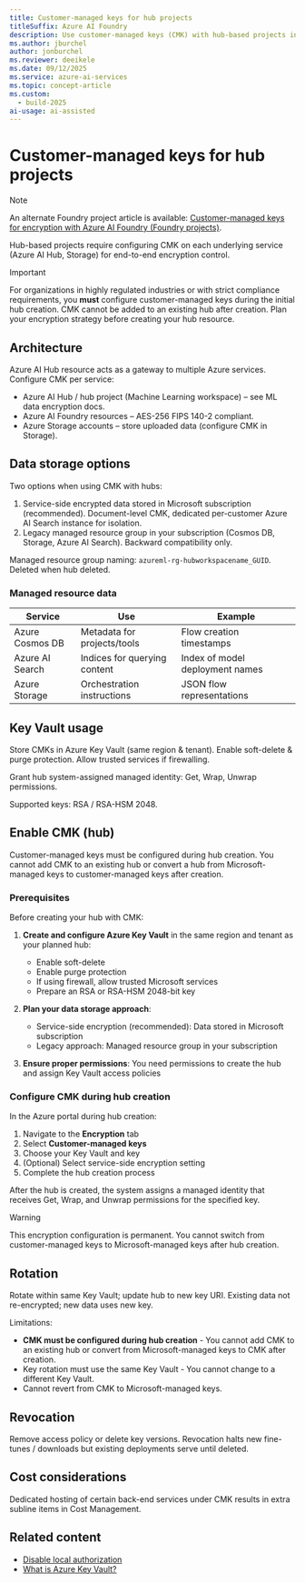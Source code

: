 ```yaml
---
title: Customer-managed keys for hub projects
titleSuffix: Azure AI Foundry
description: Use customer-managed keys (CMK) with hub-based projects in Azure AI Foundry.
ms.author: jburchel 
author: jonburchel 
ms.reviewer: deeikele
ms.date: 09/12/2025
ms.service: azure-ai-services
ms.topic: concept-article
ms.custom:
  - build-2025
ai-usage: ai-assisted
---
```


# Customer-managed keys for hub projects

> [!NOTE]
> An alternate Foundry project article is available: [Customer-managed keys for encryption with Azure AI Foundry (Foundry projects)](encryption-keys-portal.md).

Hub-based projects require configuring CMK on each underlying service (Azure AI Hub, Storage) for end-to-end encryption control.

> [!IMPORTANT]
> For organizations in highly regulated industries or with strict compliance requirements, you **must** configure customer-managed keys during the initial hub creation. CMK cannot be added to an existing hub after creation. Plan your encryption strategy before creating your hub resource.

## Architecture

Azure AI Hub resource acts as a gateway to multiple Azure services. Configure CMK per service:
- Azure AI Hub / hub project (Machine Learning workspace) – see ML data encryption docs.
- Azure AI Foundry resources – AES-256 FIPS 140-2 compliant.
- Azure Storage accounts – store uploaded data (configure CMK in Storage).

## Data storage options

Two options when using CMK with hubs:
1. Service-side encrypted data stored in Microsoft subscription (recommended). Document-level CMK, dedicated per-customer Azure AI Search instance for isolation.
2. Legacy managed resource group in your subscription (Cosmos DB, Storage, Azure AI Search). Backward compatibility only.

Managed resource group naming: `azureml-rg-hubworkspacename_GUID`. Deleted when hub deleted.

### Managed resource data
| Service | Use | Example |
|---------|-----|---------|
| Azure Cosmos DB | Metadata for projects/tools | Flow creation timestamps |
| Azure AI Search | Indices for querying content | Index of model deployment names |
| Azure Storage | Orchestration instructions | JSON flow representations |

## Key Vault usage

Store CMKs in Azure Key Vault (same region & tenant). Enable soft-delete & purge protection. Allow trusted services if firewalling.

Grant hub system-assigned managed identity: Get, Wrap, Unwrap permissions.

Supported keys: RSA / RSA-HSM 2048.

## Enable CMK (hub)

Customer-managed keys must be configured during hub creation. You cannot add CMK to an existing hub or convert a hub from Microsoft-managed keys to customer-managed keys after creation.

### Prerequisites

Before creating your hub with CMK:

1. **Create and configure Azure Key Vault** in the same region and tenant as your planned hub:
   - Enable soft-delete
   - Enable purge protection
   - If using firewall, allow trusted Microsoft services
   - Prepare an RSA or RSA-HSM 2048-bit key

1. **Plan your data storage approach**:
   - Service-side encryption (recommended): Data stored in Microsoft subscription
   - Legacy approach: Managed resource group in your subscription

1. **Ensure proper permissions**: You need permissions to create the hub and assign Key Vault access policies

### Configure CMK during hub creation

In the Azure portal during hub creation:

1. Navigate to the **Encryption** tab
1. Select **Customer-managed keys**
1. Choose your Key Vault and key
1. (Optional) Select service-side encryption setting
1. Complete the hub creation process

After the hub is created, the system assigns a managed identity that receives Get, Wrap, and Unwrap permissions for the specified key.

> [!WARNING]
> This encryption configuration is permanent. You cannot switch from customer-managed keys to Microsoft-managed keys after hub creation.

## Rotation

Rotate within same Key Vault; update hub to new key URI. Existing data not re-encrypted; new data uses new key.

Limitations:
- **CMK must be configured during hub creation** - You cannot add CMK to an existing hub or convert from Microsoft-managed keys to CMK after creation.
- Key rotation must use the same Key Vault - You cannot change to a different Key Vault.
- Cannot revert from CMK to Microsoft-managed keys.

## Revocation

Remove access policy or delete key versions. Revocation halts new fine-tunes / downloads but existing deployments serve until deleted.

## Cost considerations

Dedicated hosting of certain back-end services under CMK results in extra subline items in Cost Management.

## Related content

* [Disable local authorization](../how-to/disable-local-auth.md)
* [What is Azure Key Vault?](/azure/key-vault/general/overview)
